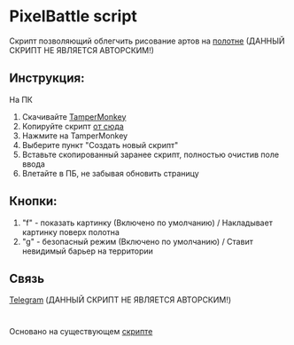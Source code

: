 # PixelBattle script
Скрипт позволяющий облегчить рисование артов на [полотне](https://twitch.tv/place) (ДАННЫЙ СКРИПТ НЕ ЯВЛЯЕТСЯ АВТОРСКИМ!)

## Инструкция:

На ПК

1. Скачивайте <a href="https://chrome.google.com/webstore/detail/tampermonkey/dhdgffkkebhmkfjojejmpbldmpobfkfo?hl=ru" target="_blank">TamperMonkey</a>
2. Копируйте скрипт <a href="https://pastebin.com/BQTn9Tsk" target="_blank">от сюда</a>
3. Нажмите на TamperMonkey
4. Выберите пункт "Создать новый скрипт"
5. Вставьте скопированный заранее скрипт, полностью очистив поле ввода
6. Влетайте в ПБ, не забывая обновить страницу</h4>

## Кнопки:
1. "f" - показать картинку (Включено по умолчанию) / Накладывает картинку поверх полотна
2. "g" - безопасный режим (Включено по умолчанию) / Ставит невидимый барьер на территории

## Связь
[Telegram](https://t.me/cheykovsky) 
(ДАННЫЙ СКРИПТ НЕ ЯВЛЯЕТСЯ АВТОРСКИМ!)


# 
Основано на существующем [скрипте](https://github.com/Oxonomy-pixel/UaPixelBattle)
